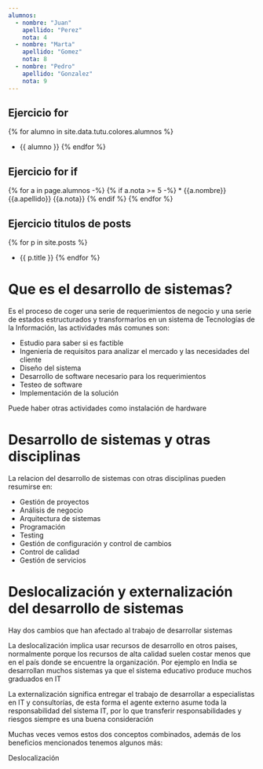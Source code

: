 ```yaml
---
alumnos:
  - nombre: "Juan"
    apellido: "Perez"
    nota: 4
  - nombre: "Marta" 
    apellido: "Gomez"
    nota: 8
  - nombre: "Pedro"
    apellido: "Gonzalez"
    nota: 9
--- 
```



## Ejercicio for

{% for alumno in site.data.tutu.colores.alumnos %}
* {{ alumno }}
{% endfor %}

## Ejercicio for if

{% for a in page.alumnos -%}
  {% if a.nota >= 5 -%}
    * {{a.nombre}} {{a.apellido}} {{a.nota}} 
  {% endif %}
{% endfor %}

## Ejercicio titulos de posts

{% for p in site.posts %}
* {{ p.title }}
{% endfor %}


# Que es el desarrollo de sistemas?

Es el proceso de coger una serie de requerimientos de negocio y una serie de estados estructurados y transformarlos en un sistema de Tecnologías de la Información, las actividades más comunes son:

-	Estudio para saber si es factible
-	Ingeniería de requisitos para analizar el mercado y las necesidades del cliente
-	Diseño del sistema 
-	Desarrollo de software necesario para los requerimientos
-	Testeo de software
-	Implementación de la solución

Puede haber otras actividades como instalación de hardware

# Desarrollo de sistemas y otras disciplinas

La relacion del desarrollo de sistemas con otras disciplinas pueden resumirse en:

-	Gestión de proyectos
-	Análisis de negocio 
-	Arquitectura de sistemas
-	Programación
-	Testing
-	Gestión de configuración y control de cambios
-	Control de calidad
-	Gestión de servicios

# Deslocalización y externalización del desarrollo de sistemas

Hay dos cambios que han afectado al trabajo de desarrollar sistemas

La deslocalización implica usar recursos de desarrollo en otros paises, normalmente porque los recursos de alta calidad suelen costar menos que en el país donde se encuentre la organización. Por ejemplo en India se desarrollan muchos sistemas ya que el sistema educativo produce muchos graduados en IT

La externalización significa entregar el trabajo de desarrollar a especialistas en IT y consultorías, de esta forma el agente externo asume toda la responsabilidad del sistema IT, por lo que transferir responsabilidades y riesgos siempre es una buena consideración

Muchas veces vemos estos dos conceptos combinados, además de los beneficios mencionados tenemos algunos más:

Deslocalización


